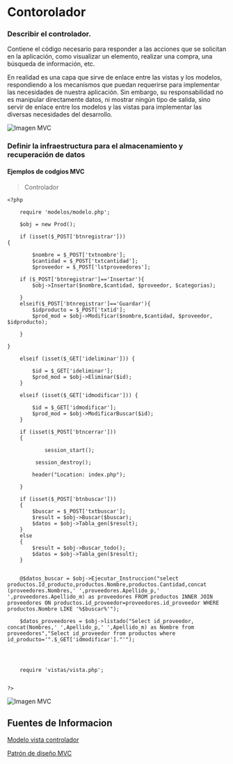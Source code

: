 Contorolador 
==========================

### Describir el controlador.
Contiene el código necesario para responder a las acciones que se solicitan en la aplicación, como visualizar un elemento, realizar una compra, una búsqueda de información, etc.

En realidad es una capa que sirve de enlace entre las vistas y los modelos, respondiendo a los mecanismos que puedan requerirse para implementar las necesidades de nuestra aplicación. Sin embargo, su responsabilidad no es manipular directamente datos, ni mostrar ningún tipo de salida, sino servir de enlace entre los modelos y las vistas para implementar las diversas necesidades del desarrollo.

![Imagen MVC](https://desarrolloweb.com/archivoimg/general/2758.jpg)

### Definir la infraestructura para el almacenamiento y recuperación de datos

#### Ejemplos de codgios MVC 
> Controlador
~~~
<?php 

	require 'modelos/modelo.php';

	$obj = new Prod();

	if (isset($_POST['btnregistrar'])) 
{

		$nombre = $_POST['txtnombre'];
		$cantidad = $_POST['txtcantidad'];
		$proveedor = $_POST['lstproveedores'];

	if ($_POST['btnregistrar']=='Insertar'){
		$obj->Insertar($nombre,$cantidad, $proveedor, $categorias);
		
    }
	elseif($_POST['btnregistrar']=='Guardar'){
		$idproducto = $_POST['txtid'];
        $prod_mod = $obj->Modificar($nombre,$cantidad, $proveedor, $idproducto);
		
	}

}

	elseif (isset($_GET['ideliminar'])) {

		$id = $_GET['ideliminar'];
		$prod_mod = $obj->Eliminar($id);
	}

	elseif (isset($_GET['idmodificar'])) {

		$id = $_GET['idmodificar'];
		$prod_mod = $obj->ModificarBuscar($id);
	}

	if (isset($_POST['btncerrar']))
	{

            session_start();

         session_destroy();

        header("Location: index.php");
		
	}
	
	if (isset($_POST['btnbuscar'])) 
	{
		$buscar = $_POST['txtbuscar'];
		$result = $obj->Buscar($buscar);
		$datos = $obj->Tabla_gen($result);
	}
	else
	{
		$result = $obj->Buscar_todo();
		$datos = $obj->Tabla_gen($result);
	}

	
	@$datos_buscar = $obj->Ejecutar_Instruccion("select productos.Id_producto,productos.Nombre,productos.Cantidad,concat (proveedores.Nombres,' ',proveedores.Apellido_p,' ',proveedores.Apellido_m) as proveedores FROM productos INNER JOIN proveedores ON productos.id_proveedor=proveedores.id_proveedor WHERE productos.Nombre LIKE '%$buscar%'");

	$datos_proveedores = $obj->listado("Select id_proveedor, concat(Nombres,' ',Apellido_p,' ',Apellido_m) as Nombre from proveedores","Select id_proveedor from productos where id_producto='".$_GET['idmodificar']."'");

	


	require 'vistas/vista.php';


?>
~~~

![Imagen MVC](https://programarfacil.com/wp-content/uploads/2015/05/modelo-vista-controlador.png)

Fuentes de Informacion 
----------------------
[Modelo vista controlador](https://si.ua.es/es/documentacion/asp-net-mvc-3/1-dia/modelo-vista-controlador-mvc.html)

[Patrón de diseño MVC](https://www.imds.org.mx/blog/patron-de-diseno-mvc/)

